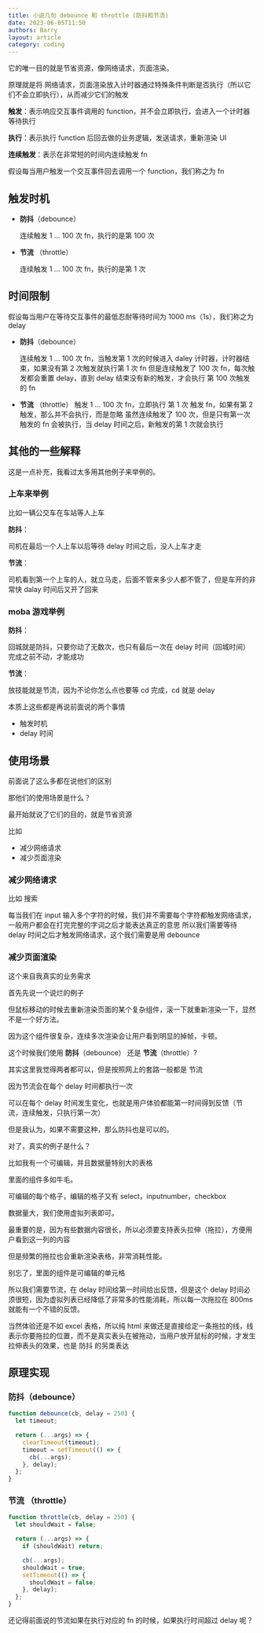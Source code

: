 ```yaml
---
title: 小说几句 debounce 和 throttle (防抖和节流)
date: 2023-06-05T11:50
authors: Barry
layout: article
category: coding
---
```


它的唯一目的就是节省资源，像网络请求，页面渲染。

原理就是将 网络请求，页面渲染放入计时器通过特殊条件判断是否执行（所以它们不会立即执行），从而减少它们的触发

**触发**：表示响应交互事件调用的 function，并不会立即执行，会进入一个计时器等待执行

**执行**：表示执行 function 后回去做的业务逻辑，发送请求，重新渲染 UI

**连续触发**：表示在非常短的时间内连续触发 fn

假设每当用户触发一个交互事件回去调用一个 function，我们称之为 fn

## 触发时机

- **防抖**（debounce）

  连续触发 1 ... 100 次 fn，执行的是第 100 次

- **节流** （throttle）

  连续触发 1 ... 100 次 fn，执行的是第 1 次

## 时间限制

假设每当用户在等待交互事件的最低忍耐等待时间为 1000 ms（1s），我们称之为 delay

- **防抖**（debounce）

  连续触发 1 ... 100 次 fn，当触发第 1 次的时候进入 daley 计时器，计时器结束，如果没有第 2 次触发就执行第 1 次 fn
  但是连续触发了 100 次 fn，每次触发都会重置 delay，直到 delay 结束没有新的触发，才会执行 第 100 次触发的 fn

- **节流** （throttle）
  触发 1 ... 100 次 fn，立即执行 第 1 次 触发 fn，如果有第 2 触发，那么并不会执行，而是忽略
  虽然连续触发了 100 次，但是只有第一次触发的 fn 会被执行，当 delay 时间之后，新触发的第 1 次就会执行

## 其他的一些解释

这是一点补充，我看过太多用其他例子来举例的。

### 上车来举例

比如一辆公交车在车站等人上车

**防抖**：

司机在最后一个人上车以后等待 delay 时间之后，没人上车才走

**节流**：

司机看到第一个上车的人，就立马走，后面不管来多少人都不管了，但是车开的非常快 dalay 时间后又开了回来

### moba 游戏举例

**防抖**：

回城就是防抖，只要你动了无数次，也只有最后一次在 delay 时间（回城时间）完成之前不动，才能成功

**节流**：

放技能就是节流，因为不论你怎么点也要等 cd 完成，cd 就是 delay

本质上这些都是再说前面说的两个事情

- 触发时机
- delay 时间

## 使用场景

前面说了这么多都在说他们的区别

那他们的使用场景是什么？

最开始就说了它们的目的，就是节省资源

比如

- 减少网络请求
- 减少页面渲染

### 减少网络请求

比如 搜索

每当我们在 input 输入多个字符的时候，我们并不需要每个字符都触发网络请求，一般用户都会在打完完整的字词之后才能表达真正的意思
所以我们需要等待 delay 时间之后才触发网络请求，这个我们需要是用 debounce

### 减少页面渲染

这个来自我真实的业务需求

首先先说一个说烂的例子

但鼠标移动的时候去重新渲染页面的某个复杂组件，滚一下就重新渲染一下，显然不是一个好方法。

因为这个组件很复杂，连续多次渲染会让用户看到明显的掉帧，卡顿。

这个时候我们使用 **防抖**（debounce） 还是 **节流**（throttle）?

其实这里我觉得两者都可以，但是按照网上的套路一般都是 节流

因为节流会在每个 delay 时间都执行一次

可以在每个 delay 时间发生变化，也就是用户体验都能第一时间得到反馈（节流，连续触发，只执行第一次）

但是我认为，如果不需要这种，那么防抖也是可以的。

对了，真实的例子是什么？

比如我有一个可编辑，并且数据量特别大的表格

里面的组件多如牛毛。

可编辑的每个格子，编辑的格子又有 select，inputnumber，checkbox

数据量大，我们使用虚拟列表即可。

最重要的是，因为有些数据内容很长，所以必须要支持表头拉伸（拖拉），方便用户看到这一列的内容

但是频繁的拖拉也会重新渲染表格，非常消耗性能。

别忘了，里面的组件是可编辑的单元格

所以我们需要节流，在 delay 时间给第一时间给出反馈，但是这个 delay 时间必须很短，因为虚拟列表已经降低了非常多的性能消耗，所以每一次拖拉在 800ms 就能有一个不错的反馈。

当然体验还是不如 excel 表格，所以纯 html 来做还是直接给定一条拖拉的线，线表示你要拖拉的位置，而不是真实表头在被拖动，当用户放开鼠标的时候，才发生拉伸表头的效果，也是 防抖 的另类表达

## 原理实现

### **防抖**（debounce）

```javascript
function debounce(cb, delay = 250) {
  let timeout;

  return (...args) => {
    clearTimeout(timeout);
    timeout = setTimeout(() => {
      cb(...args);
    }, delay);
  };
}
```

### **节流** （throttle）

```javascript
function throttle(cb, delay = 250) {
  let shouldWait = false;

  return (...args) => {
    if (shouldWait) return;

    cb(...args);
    shouldWait = true;
    setTimeout(() => {
      shouldWait = false;
    }, delay);
  };
}
```

还记得前面说的节流如果在执行对应的 fn 的时候，如果执行时间超过 delay 呢？
